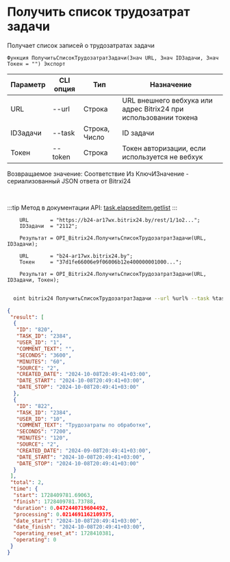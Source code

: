 ﻿---
sidebar_position: 3
---

# Получить список трудозатрат задачи
 Получает список записей о трудозатратах задачи



`Функция ПолучитьСписокТрудозатратЗадачи(Знач URL, Знач IDЗадачи, Знач Токен = "") Экспорт`

  | Параметр | CLI опция | Тип | Назначение |
  |-|-|-|-|
  | URL | --url | Строка | URL внешнего вебхука или адрес Bitrix24 при использовании токена |
  | IDЗадачи | --task | Строка, Число | ID задачи |
  | Токен | --token | Строка | Токен авторизации, если используется не вебхук |

  
  Возвращаемое значение:   Соответствие Из КлючИЗначение - сериализованный JSON ответа от Bitrxi24

<br/>

:::tip
Метод в документации API: [task.elapseditem.getlist](https://dev.1c-bitrix.ru/rest_help/tasks/task/elapseditem/getlist.php)
:::
<br/>


```bsl title="Пример кода"
    URL       = "https://b24-ar17wx.bitrix24.by/rest/1/1o2...";
    IDЗадачи  = "2112";

    Результат = OPI_Bitrix24.ПолучитьСписокТрудозатратЗадачи(URL, IDЗадачи);

    URL       = "b24-ar17wx.bitrix24.by";
    Токен     = "37d1fe66006e9f06006b12e400000001000...";

    Результат = OPI_Bitrix24.ПолучитьСписокТрудозатратЗадачи(URL, IDЗадачи, Токен);
```



```sh title="Пример команды CLI"
    
  oint bitrix24 ПолучитьСписокТрудозатратЗадачи --url %url% --task %task% --token %token%

```

```json title="Результат"
{
 "result": [
  {
   "ID": "820",
   "TASK_ID": "2384",
   "USER_ID": "1",
   "COMMENT_TEXT": "",
   "SECONDS": "3600",
   "MINUTES": "60",
   "SOURCE": "2",
   "CREATED_DATE": "2024-10-08T20:49:41+03:00",
   "DATE_START": "2024-10-08T20:49:41+03:00",
   "DATE_STOP": "2024-10-08T20:49:41+03:00"
  },
  {
   "ID": "822",
   "TASK_ID": "2384",
   "USER_ID": "10",
   "COMMENT_TEXT": "Трудозатраты по обработке",
   "SECONDS": "7200",
   "MINUTES": "120",
   "SOURCE": "2",
   "CREATED_DATE": "2024-09-08T20:49:41+03:00",
   "DATE_START": "2024-10-08T20:49:41+03:00",
   "DATE_STOP": "2024-10-08T20:49:41+03:00"
  }
 ],
 "total": 2,
 "time": {
  "start": 1728409781.69063,
  "finish": 1728409781.73788,
  "duration": 0.0472440719604492,
  "processing": 0.0214691162109375,
  "date_start": "2024-10-08T20:49:41+03:00",
  "date_finish": "2024-10-08T20:49:41+03:00",
  "operating_reset_at": 1728410381,
  "operating": 0
 }
}
```
